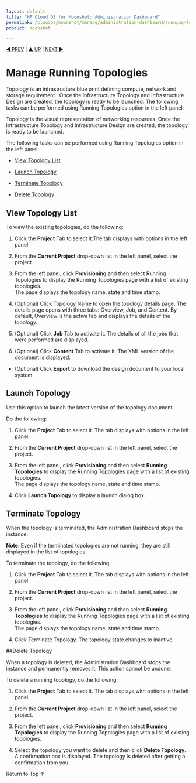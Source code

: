 ```yaml
---
layout: default
title: "HP Cloud OS for Moonshot: Administration Dashboard"
permalink: /cloudos/moonshot/manage/administration-dashboard/running-topologies/
product: moonshot

---
```


<script>

function PageRefresh {
onLoad="window.refresh"
}

PageRefresh();

</script>

<p style="font-size: small;"> <a href="/cloudos/moonshot/manage/administration-dashboard/workloads/">&#9664; PREV</a> | <a href="/cloudos/moonshot/manage/administration-dashboard/working-with-project-tab/">&#9650; UP</a> | <a href= /cloudos/moonshot/manage/administration-dashboard/deployment-profiles/">NEXT &#9654;</p></a>

# Manage Running Topologies #

Topology is an infrastructure blue print defining compute, network and storage requirement.. Once the Infrastructure Topology and Infrastructure Design are created, the topology is ready to be launched.
The following tasks can be performed using Running Topologies option in the left panel:

Topology is the visual representation of networking resources. Once the Infrastructure Topology and Infrastructure Design are created, the topology is ready to be launched.

The following tasks can be performed using Running Topologies option in the left panel:

* <a href="#View Topology List">View Topology List</a>

* <a href="#Launch Topology">Launch Topology</a>

* <a href="#Terminate Topology">Terminate Topology</a>

* <a href="#Delete Topology">Delete Topology</a>

## View Topology List <a name="View Topology List"></a>

To view the existing topologies, do the following:

1.	Click the **Project** Tab to select it.</ab>The tab displays with options in the left panel.</br>

2.	From the **Current Project** drop-down list in the left panel, select the project.

3.	From the left panel, click **Provisioning** and then select Running Topologies to display the Running Topologies page with a list of existing topologies.<br>The page displays the topology name, state and time stamp.</br>

4. (Optional) Click Topology Name to open the topology details page.
The details page opens with three tabs: Overview, Job, and Content. By default, Overview is the active tab and displays the details of the topology.

5.	(Optional) Click **Job** Tab to activate it.
The details of all the jobs that were performed are displayed.

6.	(Optional) Click **Content** Tab to activate it.
The XML version of the document is displayed.

  * (Optional) Click **Export** to download the design document to your local system.

## Launch Topology <a name="Launch Topology"></a>

Use this option to launch the latest version of the topology document. 

Do the following:

1.	Click the **Project** Tab to select it.
The tab displays with options in the left panel.

2.	From the **Current Project** drop-down list in the left panel, select the project.

3.	From the left panel, click **Provisioning** and then select **Running Topologies** to display the Running Topologies page with a list of existing topologies.<br>The page displays the topology name, state and time stamp.</br>

4.	Click **Launch Topology** to display a launch dialog box.

## Terminate Topology<a name="Terminate Topology"></a>

When the topology is terminated, the Administration Dashboard stops the instance.

**Note**: Even if the terminated topologies are not running, they are still displayed in the list of topologies.

To terminate the topology, do the following:

1.	Click the **Project** Tab to select it.
The tab displays with options in the left panel.

2.	From the **Current Project** drop-down list in the left panel, select the project.

3.	From the left panel, click **Provisioning** and then select **Running Topologies** to display the Running Topologies page with a list of existing topologies.<br>The page displays the topology name, state and time stamp.</br>

4.	Click Terminate Topology.
The topology state changes to inactive.

##Delete Topology<a name="Delete Topology"></a>

When a topology is deleted, the Administration Dashboard stops the instance and permanently removes it. This action cannot be undone.

To delete a running topology, do the following:

1.	Click the **Project** Tab to select it. 
The tab displays with options in the left panel.

2.	From the **Current Project** drop-down list in the left panel, select the project.

3.	From the left panel, click **Provisioning** and then select **Running Topologies** to display the Running Topologies page with a list of existing topologies. 

4.	Select the topology you want to delete and then click **Delete Topology**.
<br>A confirmation box is displayed. The topology is deleted after getting a confirmation from you.</br>


<a href="#top" style="padding:14px 0px 14px 0px; text-decoration: none;"> Return to Top &#8593; </a>


